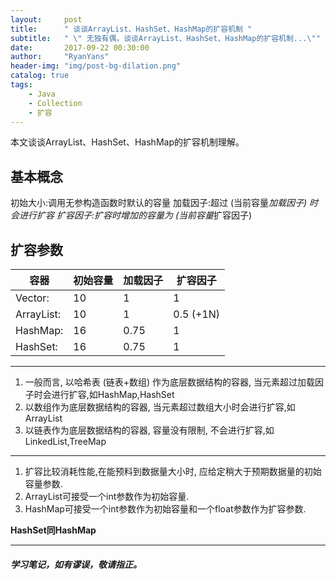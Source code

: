 ```yaml
---
layout:     post
title:      " 谈谈ArrayList、HashSet、HashMap的扩容机制 "
subtitle:   " \" 无独有偶，谈谈ArrayList、HashSet、HashMap的扩容机制...\""
date:       2017-09-22 00:30:00
author:     "RyanYans"
header-img: "img/post-bg-dilation.png"
catalog: true
tags:
    - Java
    - Collection
    - 扩容
---
```



本文谈谈ArrayList、HashSet、HashMap的扩容机制理解。


## 基本概念

初始大小:调用无参构造函数时默认的容量
加载因子:超过 (当前容量*加载因子) 时会进行扩容
扩容因子:扩容时增加的容量为 (当前容量*扩容因子)


## 扩容参数

| 容器	 		| 初始容量		| 加载因子		| 扩容因子 	 |   
|----------------- |-----------------|-----------------|--------------|  
| Vector:   		| 10				|      1			|	1	  	 |   
| ArrayList:   		| 10				|      1			|	0.5 (+1N) |   
| HashMap:		| 16				|     0.75			|       1  		 |  
| HashSet:		| 16				|     0.75			|       1  		 |  


----


1. 一般而言, 以哈希表 (链表+数组) 作为底层数据结构的容器, 当元素超过加载因子时会进行扩容,如HashMap,HashSet
2. 以数组作为底层数据结构的容器, 当元素超过数组大小时会进行扩容,如ArrayList
3. 以链表作为底层数据结构的容器, 容量没有限制, 不会进行扩容,如LinkedList,TreeMap

  
  
---
  
  
1. 扩容比较消耗性能,在能预料到数据量大小时, 应给定稍大于预期数据量的初始容量参数.
2. ArrayList可接受一个int参数作为初始容量.
3. HashMap可接受一个int参数作为初始容量和一个float参数作为扩容参数.

**HashSet同HashMap**
  
  
  
----------  

##### 学习笔记，如有谬误，敬请指正。